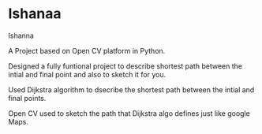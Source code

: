 # Ishanaa
Ishanna 

A Project based on Open CV platform in Python.

Designed a fully funtional project to describe shortest path between the intial and final point and also to sketch it for you.

Used Dijkstra algorithm to dsecribe the shortest path between the intial and final points.

Open CV used to sketch the path that Dijkstra algo defines just like google Maps.

